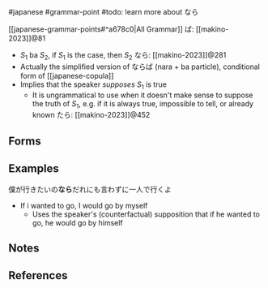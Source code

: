 #japanese #grammar-point 
#todo: learn more about なら

[[japanese-grammar-points#^a678c0|All Grammar]]
ば: [[makino-2023]]@81
- $S_1$ ba $S_2$, if $S_1$ is the case, then $S_2$ 
なら: [[makino-2023]]@281
- Actually the simplified version of ならば (nara + ba particle), conditional form of [[japanese-copula]]
- Implies that the speaker *supposes* $S_1$ is true
	- It is ungrammatical to use when it doesn't make sense to suppose the truth of $S_1$, e.g. if it is always true, impossible to tell, or already known
たら: [[makino-2023]]@452


## Forms
## Examples
僕が行きたいの**なら**だれにも言わずに一人で行くよ
- If i wanted to go, I would go by myself
	- Uses the speaker's (counterfactual) supposition that if he wanted to go, he would go by himself
## Notes
## References

